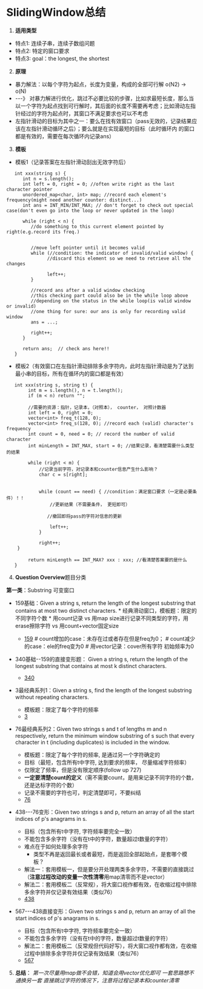 # SlidingWindow总结
1. **适用类型**
* 特点1: 连续子串，连续子数组问题
* 特点2: 特定的窗口要求
* 特点3: goal：the longest, the shortest

2. **原理**
* 暴力解法：以每个字符为起点，长度为变量，构成的全部可行解 o(N2) -> o(N)
* ---》 对暴力解进行优化，跳过不必要比较的步骤，比如求最短长度，那么当以一个字符为起点找到可行解时，其后面的长度不需要再考虑；比如滑动左指针经过的字符为起点时，其窗口不满足要求也可以不考虑
* 左指针滑动的目标为其中之一：要么在找有效窗口（pass无效的，记录结果应该在左指针滑动循环之后）；要么就是在实现最短的目标（此时循环内
的窗口都是有效的，需要在每次循环内记录ans）

3. **模板**
* 模板1（记录答案在左指针滑动刮出无效字符后）
```
   int xxx(string s) {
      int n = s.length();
      int left = 0, right = 0; //often write right as the last character pointer
      unordered_map<char, int> map; //record each element's frequency(might need another counter: distinct...)
      int ans = INT_MIN/INT_MAX; // don't forget to check out special case(don't even go into the loop or never updated in the loop)
      
      while (right < n) {
         //do something to this current element pointed by right(e.g.record its freq.)
         

         //move left pointer until it becomes valid
         while (//condition: the indicator of invalid/valid window) { 
               //discard this element so we need to retrieve all the changes

               left++;
         }
         
         //record ans after a valid window checking
         //this checking part could also be in the while loop above
         //depending on the status in the while loop(is valid window or invalid)
         //one thing for sure: our ans is only for recording valid window
         ans = ...;
         
         right++;
      }
      
      return ans;  // check ans here!!
   }
```

* 模板2（有效窗口在左指针滑动排除多余字符内，此时左指针滑动是为了达到最小串的目标，所有在循环内的窗口都是有效）
```
   int xxx(string s, string t) {
        int m = s.length(), n = t.length();
        if (m < n) return "";

        //需要的资源：指针，记录本，（对照本）， counter， 对照计数器
        int left = 0, right = 0;
        vector<int> freq_t(128, 0);
        vector<int> freq_s(128, 0); //record each (valid) character's frequency
        int count = 0, need = 0; // record the number of valid character
        int minLength = INT_MAX, start = 0; //结果记录，看清楚需要什么类型的结果

        while (right < m) {
            //记录当前字符，对记录本和counter信息产生什么影响？
            char c = s[right];
            

            while (count == need) { //condition：满足窗口要求（一定是必要条件）！！
                //更新结果（不需要条件， 更短即可）
               
               //撤回即将pass的字符对信息的更新

                left++;
            }

            right++;
    }

        return minLength == INT_MAX? xxx : xxx; //看清楚答案要的是什么
   }
```


4. **Question Overview**题目分类

**第一类**：Substring 可变窗口

* 159基础：Given a string s, return the length of the longest substring that contains at most two distinct characters.
      * 经典滑动窗口，模板题：限定的不同字符个数
      * 用count记录 vs 用map size进行记录不同类型的字符，用erase擦除字符 vs 用count+vector固定size
   * [159](https://leetcode.com/problems/longest-substring-with-at-most-two-distinct-characters/)
   *#* count增加的case：未存在过或者存在但是freq为0；
   *#* count减少的case：ele的freq变为0
   *#*  用vector记录：cover所有字符 初始频率为0

* 340基础--159的直接变形题： Given a string s, return the length of the longest substring that contains at most k distinct characters.
   * [340](https://leetcode.com/problems/longest-substring-with-at-most-k-distinct-characters/)

* 3最经典系列1：Given a string s, find the length of the longest substring without repeating characters.
   * 模板题：限定了每个字符的频率
   * [3](https://leetcode.com/problems/longest-substring-without-repeating-characters/)

* 76最经典系列2：Given two strings s and t of lengths m and n respectively, return the minimum window substring of s such that every character in t (including duplicates) is included in the window.
   * 模板题：限定了每个字符的频率, 是通过另一个字符确定的
   * 目标（最短，包含所有t中字符, 达到要求的频率， 尽量缩减字符频率）
   * 仅限定了频率，但是没有限定顺序(follow up 727)
   * **一定要清楚count的定义**（需不需要count，是用来记录不同字符的个数，还是达标字符的个数）
   * 记录不需要的字符也可，判定清楚即可，不要纠结
   * [76](https://leetcode.com/problems/minimum-window-substring/) 

* 438---76变形：Given two strings s and p, return an array of all the start indices of p's anagrams in s.
   * 目标（包含所有t中字符, 字符频率要完全一致）
   * 不能包含多余字符（没有在t中的字符，数量超过t数量的字符）
   * 难点在于如何处理多余字符
      * 类型不再是返回最长或者最短，而是返回全部起始点，是套哪个模板？
   * 解法一：套用模板一，但是要分开处理两类多余字符，不需要的直接跳过（**注意过程改动的变量一次性清零**用map清零而不是vector）
   * 解法二：套用模板二（反常规），将大窗口视作都有效，在收缩过程中排除多余字符并仅记录有效结果（类似76）
   * [438](https://leetcode.com/problems/find-all-anagrams-in-a-string/) 

* 567---438直接变形：Given two strings s and p, return an array of all the start indices of p's anagrams in s.
   * 目标（包含所有t中字符, 字符频率要完全一致）
   * 不能包含多余字符（没有在t中的字符，数量超过t数量的字符）
   * 解法二：套用模板二（反常规但代码好写），将大窗口视作都有效，在收缩过程中排除多余字符并仅记录有效结果（类似76）
   * [567](https://leetcode.com/problems/permutation-in-string/) 

5. **总结**：
       *第一次尽量用map做不会错，知道会用vector优化即可*
       *一套思路想不通换另一套*
       *直接跳过字符的情况下，注意将过程记录本和counter清零*